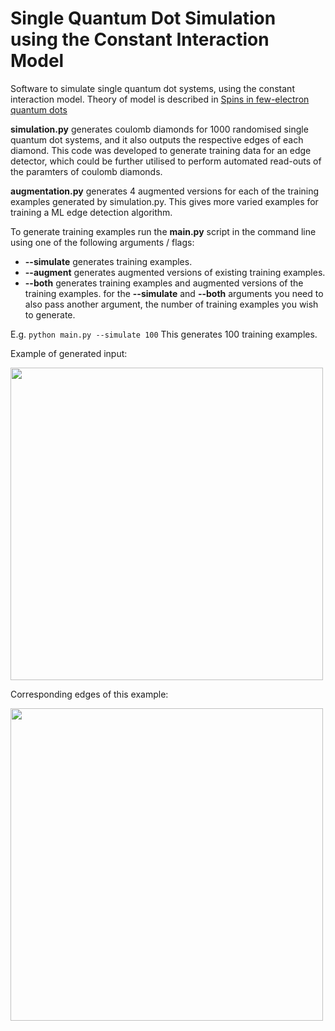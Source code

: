 # Single Quantum Dot Simulation using the Constant Interaction Model 
Software to simulate single quantum dot systems, using the constant interaction model. Theory of model is described in [Spins in few-electron quantum dots
](https://arxiv.org/pdf/cond-mat/0610433.pdf)

**simulation.py** generates coulomb diamonds for 1000 randomised single quantum dot systems, and it also outputs the respective edges of each diamond. 
This code was developed to generate training data for an edge detector, which could be further utilised to perform automated read-outs of the paramters of coulomb diamonds.


**augmentation.py** generates 4 augmented versions for each of the training examples generated by simulation.py. This gives more varied examples for training a ML edge detection algorithm.

To generate training examples run the **main.py** script in the command line using one of the following arguments / flags:
* **--simulate** generates training examples.
* **--augment** generates augmented versions of existing training examples.
* **--both** generates training examples and augmented versions of the training examples.
for the **--simulate** and **--both** arguments you need to also pass another argument, the number of training examples you wish to generate.

E.g. 
```python main.py --simulate 100```
This generates 100 training examples.

Example of generated input:

<img src="https://github.com/JoelPendleton/QDot-Constant-Interaction-Model/blob/master/simulation_example_input.png" width="500">

Corresponding edges of this example:

<img src="https://github.com/JoelPendleton/QDot-Constant-Interaction-Model/blob/master/simulation_example_output.png" width="500">

